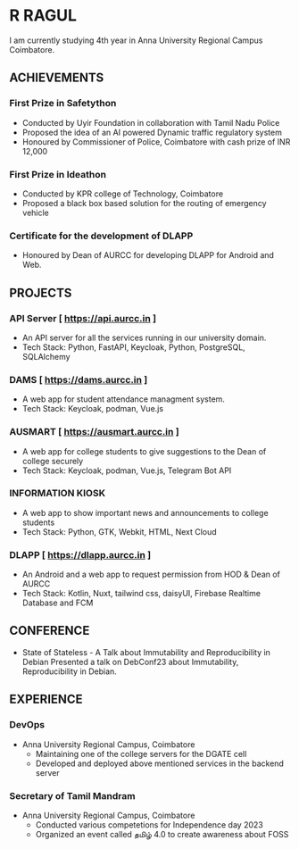 # R RAGUL

I am currently studying 4th year in Anna University Regional Campus Coimbatore.

## ACHIEVEMENTS

###  First Prize in Safetython

- Conducted by Uyir Foundation in collaboration with Tamil Nadu Police
- Proposed the idea of an AI powered Dynamic traffic regulatory system
- Honoured by Commissioner of Police, Coimbatore with cash prize of INR 12,000

### First Prize in Ideathon

- Conducted by KPR college of Technology, Coimbatore
- Proposed a black box based solution for the routing of emergency vehicle

### Certificate for the development of DLAPP

- Honoured by Dean of AURCC for developing DLAPP for Android and Web.


## PROJECTS

### API Server [ https://api.aurcc.in ]

- An API server for all the services running in our university domain.
- Tech Stack: Python, FastAPI, Keycloak, Python, PostgreSQL, SQLAlchemy

### DAMS [ https://dams.aurcc.in ]

- A web app for student attendance managment system.
- Tech Stack: Keycloak, podman, Vue.js

### AUSMART [ https://ausmart.aurcc.in ]

- A web app for college students to give suggestions to the Dean of college securely
- Tech Stack: Keycloak, podman, Vue.js, Telegram Bot API

### INFORMATION KIOSK

- A web app to show important news and announcements to college students
- Tech Stack: Python, GTK, Webkit, HTML, Next Cloud

### DLAPP [ https://dlapp.aurcc.in ]

- An Android and a web app to request permission from HOD & Dean of AURCC
- Tech Stack: Kotlin, Nuxt, tailwind css, daisyUI, Firebase Realtime Database and FCM

## CONFERENCE

- State of Stateless - A Talk about Immutability and Reproducibility in Debian
Presented a talk on DebConf23 about Immutability, Reproducibility in Debian.

## EXPERIENCE

### DevOps

- Anna University Regional Campus, Coimbatore
    - Maintaining one of the college servers for the DGATE cell
    - Developed and deployed above mentioned services in the backend server

### Secretary of Tamil Mandram

- Anna University Regional Campus, Coimbatore
    - Conducted various competetions for Independence day 2023
    - Organized an event called தமிழ் 4.0 to create awareness about FOSS
